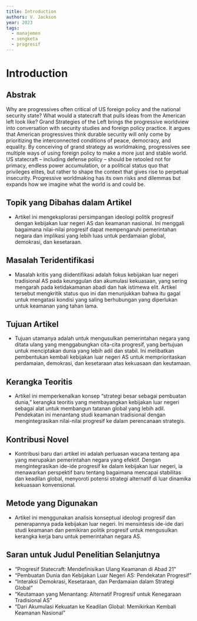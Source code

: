 ```yaml
---
title: Introduction
authors: V. Jackson
year: 2023
tags:
  - manajemen
  - sengketa
  - progresif
---
```


# Introduction

## Abstrak

Why are progressives often critical of US foreign policy and the national security state? What would a statecraft that pulls ideas from the American left look like? Grand Strategies of the Left brings the progressive worldview into conversation with security studies and foreign policy practice. It argues that American progressives think durable security will only come by prioritizing the interconnected conditions of peace, democracy, and equality. By conceiving of grand strategy as worldmaking, progressives see multiple ways of using foreign policy to make a more just and stable world. US statecraft – including defense policy – should be retooled not for primacy, endless power accumulation, or a political status quo that privileges elites, but rather to shape the context that gives rise to perpetual insecurity. Progressive worldmaking has its own risks and dilemmas but expands how we imagine what the world is and could be.

## Topik yang Dibahas dalam Artikel

- Artikel ini mengeksplorasi persimpangan ideologi politik progresif dengan kebijakan luar negeri AS dan keamanan nasional. Ini menggali bagaimana nilai-nilai progresif dapat mempengaruhi pemerintahan negara dan implikasi yang lebih luas untuk perdamaian global, demokrasi, dan kesetaraan.

## Masalah Teridentifikasi

- Masalah kritis yang diidentifikasi adalah fokus kebijakan luar negeri tradisional AS pada keunggulan dan akumulasi kekuasaan, yang sering mengarah pada ketidakamanan abadi dan hak istimewa elit. Artikel tersebut mengkritik status quo ini dan menunjukkan bahwa itu gagal untuk mengatasi kondisi yang saling berhubungan yang diperlukan untuk keamanan yang tahan lama.

## Tujuan Artikel

- Tujuan utamanya adalah untuk mengusulkan pemerintahan negara yang ditata ulang yang menggabungkan cita-cita progresif, yang bertujuan untuk menciptakan dunia yang lebih adil dan stabil. Ini melibatkan pembentukan kembali kebijakan luar negeri AS untuk memprioritaskan perdamaian, demokrasi, dan kesetaraan atas kekuasaan dan keutamaan.

## Kerangka Teoritis

- Artikel ini memperkenalkan konsep “strategi besar sebagai pembuatan dunia,” kerangka teoritis yang membayangkan kebijakan luar negeri sebagai alat untuk membangun tatanan global yang lebih adil. Pendekatan ini menantang studi keamanan tradisional dengan mengintegrasikan nilai-nilai progresif ke dalam perencanaan strategis.

## Kontribusi Novel

- Kontribusi baru dari artikel ini adalah perluasan wacana tentang apa yang merupakan pemerintahan negara yang efektif. Dengan mengintegrasikan ide-ide progresif ke dalam kebijakan luar negeri, ia menawarkan perspektif baru tentang bagaimana mencapai stabilitas dan keadilan global, menyoroti potensi strategi alternatif di luar dinamika kekuasaan konvensional.

## Metode yang Digunakan

- Artikel ini menggunakan analisis konseptual ideologi progresif dan penerapannya pada kebijakan luar negeri. Ini mensintesis ide-ide dari studi keamanan dan pemikiran politik progresif untuk mengusulkan kerangka kerja baru untuk pemerintahan negara AS.

## Saran untuk Judul Penelitian Selanjutnya

- “Progresif Statecraft: Mendefinisikan Ulang Keamanan di Abad 21"
- “Pembuatan Dunia dan Kebijakan Luar Negeri AS: Pendekatan Progresif”
- “Interaksi Demokrasi, Kesetaraan, dan Perdamaian dalam Strategi Global”
- “Keutamaan yang Menantang: Alternatif Progresif untuk Kenegaraan Tradisional AS”
- “Dari Akumulasi Kekuatan ke Keadilan Global: Memikirkan Kembali Keamanan Nasional”